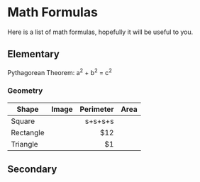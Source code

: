# Math Formulas
Here is a list of math formulas, hopefully it will be useful to you.
## Elementary
Pythagorean Theorem: a<sup>2</sup> + b<sup>2</sup> = c<sup>2</sup>
### Geometry
| Shape      | Image         | Perimeter |     Area    |
| ------------- |:-------------:| -----:| --------- |
| Square  |  | s+s+s+s |           |
| Rectangle  |      |   $12 |         |
| Triangle |   |    $1 |         |
## Secondary

